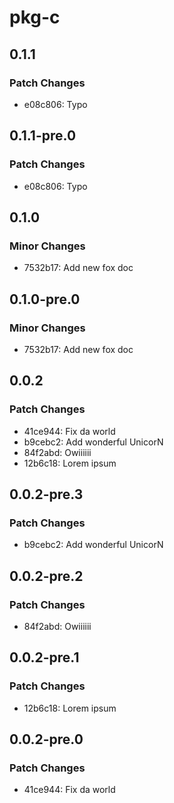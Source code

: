 # pkg-c

## 0.1.1

### Patch Changes

- e08c806: Typo

## 0.1.1-pre.0

### Patch Changes

- e08c806: Typo

## 0.1.0

### Minor Changes

- 7532b17: Add new fox doc

## 0.1.0-pre.0

### Minor Changes

- 7532b17: Add new fox doc

## 0.0.2

### Patch Changes

- 41ce944: Fix da world
- b9cebc2: Add wonderful UnicorN
- 84f2abd: Owiiiiii
- 12b6c18: Lorem ipsum

## 0.0.2-pre.3

### Patch Changes

- b9cebc2: Add wonderful UnicorN

## 0.0.2-pre.2

### Patch Changes

- 84f2abd: Owiiiiii

## 0.0.2-pre.1

### Patch Changes

- 12b6c18: Lorem ipsum

## 0.0.2-pre.0

### Patch Changes

- 41ce944: Fix da world
